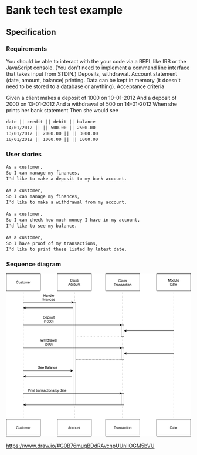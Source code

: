 # Bank tech test example

## Specification

### Requirements

You should be able to interact with the your code via a REPL like IRB or the JavaScript console. (You don't need to implement a command line interface that takes input from STDIN.)
Deposits, withdrawal.
Account statement (date, amount, balance) printing.
Data can be kept in memory (it doesn't need to be stored to a database or anything).
Acceptance criteria

Given a client makes a deposit of 1000 on 10-01-2012 And a deposit of 2000 on 13-01-2012 And a withdrawal of 500 on 14-01-2012 When she prints her bank statement Then she would see

```
date || credit || debit || balance
14/01/2012 || || 500.00 || 2500.00
13/01/2012 || 2000.00 || || 3000.00
10/01/2012 || 1000.00 || || 1000.00
```

### User stories
```
As a customer,
So I can manage my finances,
I'd like to make a deposit to my bank account.

As a customer,
So I can manage my finances,
I'd like to make a withdrawal from my account.

As a customer,
So I can check how much money I have in my account,
I'd like to see my balance.

As a customer,
So I have proof of my transactions,
I'd like to print these listed by latest date.
```

### Sequence diagram

![alt text](Bank.png)

https://www.draw.io/#G0B76mugBDdRAvcnpUUnllOGM5bVU
